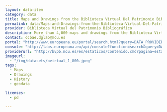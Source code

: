 ```yaml
---
layout: data-item
category: data
title: Maps and Drawings from the Biblioteca Virtual Del Patrimonio Bibliográfico
permalink: data/Maps-and-Drawings-from-the-Biblioteca-Virtual-Del-Patrimonio-Bibliografico
provider: Biblioteca Virtual del Patrimonio Bibliográfico
description: More than 4,000 maps and drawings from the Biblioteca Virtual del Patrimonio Bibliográfico. Spanish language.
contact: ccbae.dglab@mcu.es
portal: "http://www.europeana.eu/portal/search.html?query=DATA_PROVIDER:%22Biblioteca%20Virtual%20del%20Patrimonio%20Bibliogr%C3%A1fico%22&qf=TYPE:IMAGE" 
console: "http://labs.europeana.eu/api/console?function=search&query=DATA_PROVIDER:%22Biblioteca%20Virtual%20del%20Patrimonio%20Bibliogr%C3%A1fico%22&qf=TYPE:IMAGE"
providerurl: "http://bvpb.mcu.es/es/estaticos/contenido.cmd?pagina=estaticos/presentacion"
imageurl: 
  - "/img/datasets/bvirtual_1_800.jpeg"
tags:
  - Maps
  - Drawings
  - History
  - geodata

licenses:
  - pd  
      
---
```

